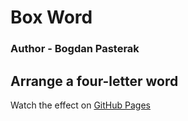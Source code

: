 # Box Word
### Author - **Bogdan Pasterak**

## Arrange a four-letter word

Watch the effect on [GitHub Pages](https://bogdanpasterak.github.io/box_word/)
